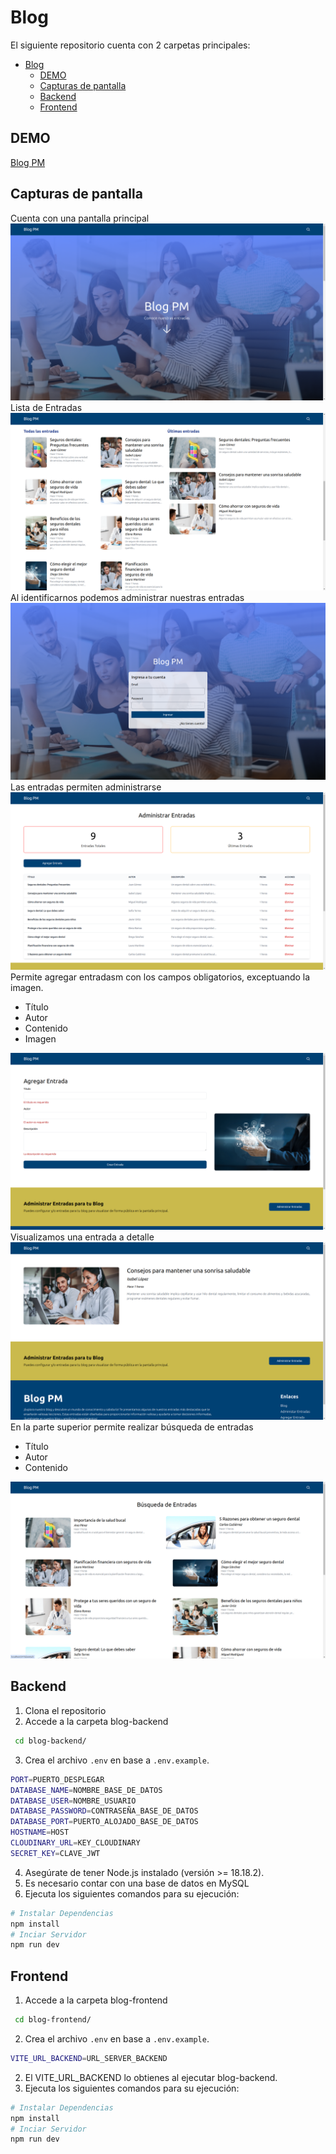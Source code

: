 # Blog

El siguiente repositorio cuenta con 2 carpetas principales:
- [Blog](#blog)
  - [DEMO](#demo)
  - [Capturas de pantalla](#capturas-de-pantalla)
  - [Backend](#backend)
  - [Frontend](#frontend)

## DEMO
[Blog PM](https://blog-pm.vercel.app/)
## Capturas de pantalla
Cuenta con una pantalla principal
![alt text](./imgs/image.png)
Lista de Entradas
![alt text](./imgs/image-1.png)
Al identificarnos podemos administrar nuestras entradas
![alt text](./imgs/image-5.png)
Las entradas permiten administrarse
![alt text](./imgs/image-2.png)
Permite agregar entradasm con los campos obligatorios, exceptuando la imagen.
- Título
- Autor
- Contenido
- Imagen
  
![alt text](./imgs/image-3.png)
Visualizamos una entrada a detalle
![alt text](./imgs/image-4.png)
En la parte superior permite realizar búsqueda de entradas
- Título
- Autor
- Contenido
  
![alt text](./imgs/image-7.png)
## Backend
1. Clona el repositorio
2. Accede a la carpeta blog-backend
```bash
 cd blog-backend/
```
3. Crea el archivo `.env` en base a `.env.example`.
  ```bash
PORT=PUERTO_DESPLEGAR
DATABASE_NAME=NOMBRE_BASE_DE_DATOS
DATABASE_USER=NOMBRE_USUARIO
DATABASE_PASSWORD=CONTRASEÑA_BASE_DE_DATOS
DATABASE_PORT=PUERTO_ALOJADO_BASE_DE_DATOS
HOSTNAME=HOST
CLOUDINARY_URL=KEY_CLOUDINARY
SECRET_KEY=CLAVE_JWT
```
4. Asegúrate de tener Node.js instalado (versión >= 18.18.2).
5. Es necesario contar con una base de datos en MySQL
6. Ejecuta los siguientes comandos para su ejecución:
```bash
# Instalar Dependencias
npm install
# Inciar Servidor
npm run dev
```



## Frontend
1. Accede a la carpeta blog-frontend
```bash
 cd blog-frontend/
```
2. Crea el archivo `.env` en base a `.env.example`.
  ```bash
  VITE_URL_BACKEND=URL_SERVER_BACKEND
  ```
2. El VITE_URL_BACKEND lo obtienes al ejecutar blog-backend.
3. Ejecuta los siguientes comandos para su ejecución:
```bash
# Instalar Dependencias
npm install
# Inciar Servidor
npm run dev
```
